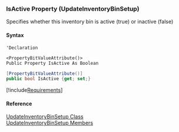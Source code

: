 ﻿### IsActive Property (UpdateInventoryBinSetup)

Specifies whether this inventory bin is active (true) or inactive (false)

#### Syntax

```vbnet
'Declaration

<PropertyBitValueAttribute()>
Public Property IsActive As Boolean
```

```csharp
[PropertyBitValueAttribute()]
public bool IsActive {get; set;}
```

[!include[Requirements](../partials/requirements.md)]

#### Reference

[UpdateInventoryBinSetup Class](FChoice.Toolkits.Clarify~FChoice.Toolkits.Clarify.Logistics.UpdateInventoryBinSetup.md)  
[UpdateInventoryBinSetup Members](FChoice.Toolkits.Clarify~FChoice.Toolkits.Clarify.Logistics.UpdateInventoryBinSetup_members.md)